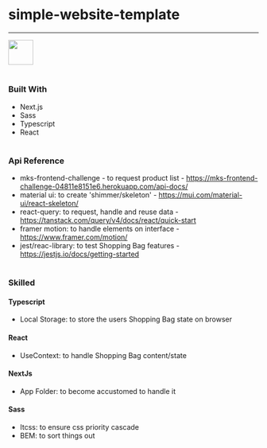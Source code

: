 # simple-website-template

<hr>

[<img target=_blank height="50px" src="https://media0.giphy.com/media/5ABGt7KDXJ62zg7oI0/giphy.gif?cid=790b761123aba84c737efe59273d3d75b3dbaef458bf13a4&rid=giphy.gif&ct=s" />](https://mks-challenge-eight.vercel.app/)

#

### Built With

* Next.js
* Sass
* Typescript
* React

#

### Api Reference

* mks-frontend-challenge - to request product list - https://mks-frontend-challenge-04811e8151e6.herokuapp.com/api-docs/
* material ui: to create 'shimmer/skeleton' - https://mui.com/material-ui/react-skeleton/
* react-query: to request, handle and reuse data - https://tanstack.com/query/v4/docs/react/quick-start
* framer motion: to handle elements on interface - https://www.framer.com/motion/
* jest/reac-library: to test Shopping Bag features - https://jestjs.io/docs/getting-started
  
#

### Skilled

#### Typescript

* Local Storage: to store the users Shopping Bag state on browser

#### React

* UseContext: to handle Shopping Bag content/state

#### NextJs

* App Folder: to become accustomed to handle it

#### Sass

* Itcss: to ensure css priority cascade
* BEM: to sort things out

